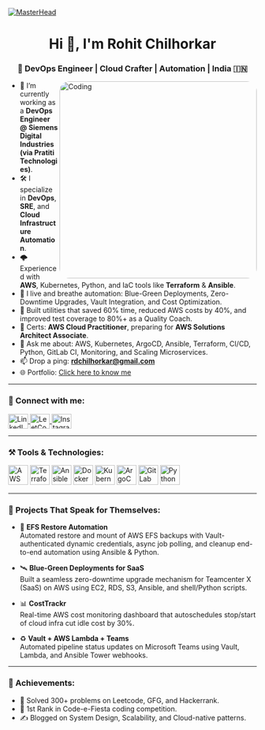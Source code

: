 [![MasterHead](https://www.edu360.com.my/images/banners/coding-banner.png)](https://rohitchilhorkar.github.io/rdc07.github.io/)
<h1 align="center">Hi 👋, I'm Rohit Chilhorkar</h1>
<h3 align="center">🚀 DevOps Engineer | Cloud Crafter | Automation | India 🇮🇳</h3>

<img align="right" alt="Coding" width="400" src="https://media.giphy.com/media/qgQUggAC3Pfv687qPC/giphy.gif" style="border-radius: 20px;">

- 🔭 I’m currently working as a **DevOps Engineer @ Siemens Digital Industries (via Pratiti Technologies)**.  
- 🛠️ I specialize in **DevOps**, **SRE**, and **Cloud Infrastructure Automation**.  
- 🌩️ Experienced with **AWS**, Kubernetes, Python, and IaC tools like **Terraform** & **Ansible**.  
- 🧰 I live and breathe automation: Blue-Green Deployments, Zero-Downtime Upgrades, Vault Integration, and Cost Optimization.  
- 🧪 Built utilities that saved 60% time, reduced AWS costs by 40%, and improved test coverage to 80%+ as a Quality Coach.   
- 🎯 Certs: **AWS Cloud Practitioner**, preparing for **AWS Solutions Architect Associate**.  
- 💬 Ask me about: AWS, Kubernetes, ArgoCD, Ansible, Terraform, CI/CD, Python, GitLab CI, Monitoring, and Scaling Microservices.  
- 📫 Drop a ping: **rdchilhorkar@gmail.com**  
- 🌐 Portfolio: [Click here to know me]([url](https://rohit-chilhorkar.netlify.app/))
---

<h3 align="left">🔗 Connect with me:</h3>
<p align="left">
  <a href="https://linkedin.com/in/rohit-chilhorkar" target="blank">
    <img align="center" src="https://raw.githubusercontent.com/rahuldkjain/github-profile-readme-generator/master/src/images/icons/Social/linked-in-alt.svg" alt="LinkedIn" height="30" width="40" />
  </a>
  <a href="https://leetcode.com/u/rohitchilhorkar/" target="blank">
    <img align="center" src="https://raw.githubusercontent.com/rahuldkjain/github-profile-readme-generator/master/src/images/icons/Social/leet-code.svg" alt="LeetCode" height="30" width="40" />
  </a>
  <a href="https://instagram.com/rohit.chilhorkar" target="blank">
    <img align="center" src="https://raw.githubusercontent.com/rahuldkjain/github-profile-readme-generator/master/src/images/icons/Social/instagram.svg" alt="Instagram" height="30" width="40" />
  </a>
</p>

---

<h3 align="left">⚒️ Tools & Technologies:</h3>
<p align="left">
  <img src="https://cdn.jsdelivr.net/gh/devicons/devicon/icons/amazonwebservices/amazonwebservices-original-wordmark.svg" width="40" height="40" alt="AWS"/>
  <img src="https://cdn.jsdelivr.net/gh/devicons/devicon/icons/terraform/terraform-original-wordmark.svg" width="40" height="40" alt="Terraform"/>
  <img src="https://cdn.jsdelivr.net/gh/devicons/devicon/icons/ansible/ansible-original.svg" width="40" height="40" alt="Ansible"/>
  <img src="https://cdn.jsdelivr.net/gh/devicons/devicon/icons/docker/docker-original-wordmark.svg" width="40" height="40" alt="Docker"/>
  <img src="https://cdn.jsdelivr.net/gh/devicons/devicon/icons/kubernetes/kubernetes-plain-wordmark.svg" width="40" height="40" alt="Kubernetes"/>
  <img src="https://argo-cd.readthedocs.io/en/stable/assets/logo.png" width="40" height="40" alt="ArgoCD"/>
  <img src="https://cdn.jsdelivr.net/gh/devicons/devicon/icons/gitlab/gitlab-original.svg" width="40" height="40" alt="GitLab"/>
  <img src="https://cdn.jsdelivr.net/gh/devicons/devicon/icons/python/python-original.svg" width="40" height="40" alt="Python"/>
</p>

---

<h3 align="left">📌 Projects That Speak for Themselves:</h3>

- 🧬 **EFS Restore Automation**  
  Automated restore and mount of AWS EFS backups with Vault-authenticated dynamic credentials, async job polling, and cleanup end-to-end automation using Ansible & Python.

- 🛰️ **Blue-Green Deployments for SaaS**  
  Built a seamless zero-downtime upgrade mechanism for Teamcenter X (SaaS) on AWS using EC2, RDS, S3, Ansible, and shell/Python scripts.

- 📊 **CostTrackr**  
  Real-time AWS cost monitoring dashboard that autoschedules stop/start of cloud infra cut idle cost by 30%.

- ♻️ **Vault + AWS Lambda + Teams**  
  Automated pipeline status updates on Microsoft Teams using Vault, Lambda, and Ansible Tower webhooks.

---

<h3 align="left">🏅 Achievements:</h3>

- 🧠 Solved 300+ problems on Leetcode, GFG, and Hackerrank.  
- 🥇 1st Rank in Code-e-Fiesta coding competition.  
- ✍️ Blogged on System Design, Scalability, and Cloud-native patterns.


